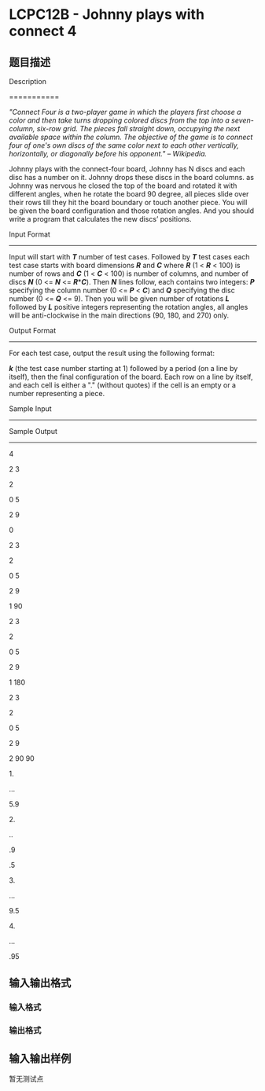 # LCPC12B - Johnny plays with connect 4

## 题目描述

Description

===========

_"Connect Four_ _is a two-player game in which the players first choose a color and then take turns dropping colored discs from the top into a seven-column, six-row grid. The pieces fall straight down, occupying the next available space within the column. The objective of the game is to connect four of one's own discs of the same color next to each other vertically, horizontally, or diagonally before his opponent."_ _– Wikipedia._

Johnny plays with the connect-four board, Johnny has N discs and each disc has a number on it. Johnny drops these discs in the board columns. as Johnny was nervous he closed the top of the board and rotated it with different angles, when he rotate the board 90 degree, all pieces slide over their rows till they hit the board boundary or touch another piece. You will be given the board configuration and those rotation angles. And you should write a program that calculates the new discs’ positions.

Input Format

------------

Input will start with **_T_** number of test cases. Followed by **_T_** test cases each test case starts with board dimensions **_R_** and **_C_** where **_R_** (1 < **_R_** < 100) is number of rows and **_C_** (1 < **_C_** < 100) is number of columns, and number of discs **_N_** (0 <= **_N_** <= **_R_**\***_C_**). Then **_N_** lines follow, each contains two integers: **_P_** specifying the column number (0 <= **_P_** < **_C_**) and **_Q_** specifying the disc number (0 <= **_Q_** <= 9). Then you will be given number of rotations **_L_** followed by **_L_** positive integers representing the rotation angles, all angles will be anti-clockwise in the main directions (90, 180, and 270) only.

Output Format

-------------

For each test case, output the result using the following format:

**_k_** (the test case number starting at 1) followed by a period (on a line by itself), then the final configuration of the board. Each row on a line by itself, and each cell is either a "." (without quotes) if the cell is an empty or a number representing a piece.

Sample Input

------------

Sample Output

-------------

4

2 3

2

0 5

2 9

0

2 3

2

0 5

2 9

1 90

2 3

2

0 5

2 9

1 180

2 3

2

0 5

2 9

2 90 90

1\.

...

5.9

2\.

..

.9

.5

3\.

...

9.5

4\.

...

.95

## 输入输出格式

### 输入格式

### 输出格式

## 输入输出样例

暂无测试点

